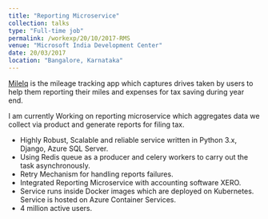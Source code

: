 ```yaml
---
title: "Reporting Microservice"
collection: talks
type: "Full-time job"
permalink: /workexp/20/10/2017-RMS
venue: "Microsoft India Development Center"
date: 20/03/2017
location: "Bangalore, Karnataka"
---
```


[MileIq](https://www.mileiq.com/) is the mileage tracking app which captures drives taken by users to help them reporting their miles and expenses for tax saving during year end.

I am currently Working on reporting microservice which aggregates data we collect via product and generate reports for filing tax.

* Highly Robust, Scalable and reliable service written in Python 3.x, Django, Azure SQL Server.
* Using Redis queue as a producer and celery workers to carry out the task asynchronously.
* Retry Mechanism for handling reports failures.
* Integrated Reporting Microservice with accounting software XERO.
* Service runs inside Docker images which are deployed on Kubernetes. Service is hosted on Azure Container Services.
* 4 million active users.
